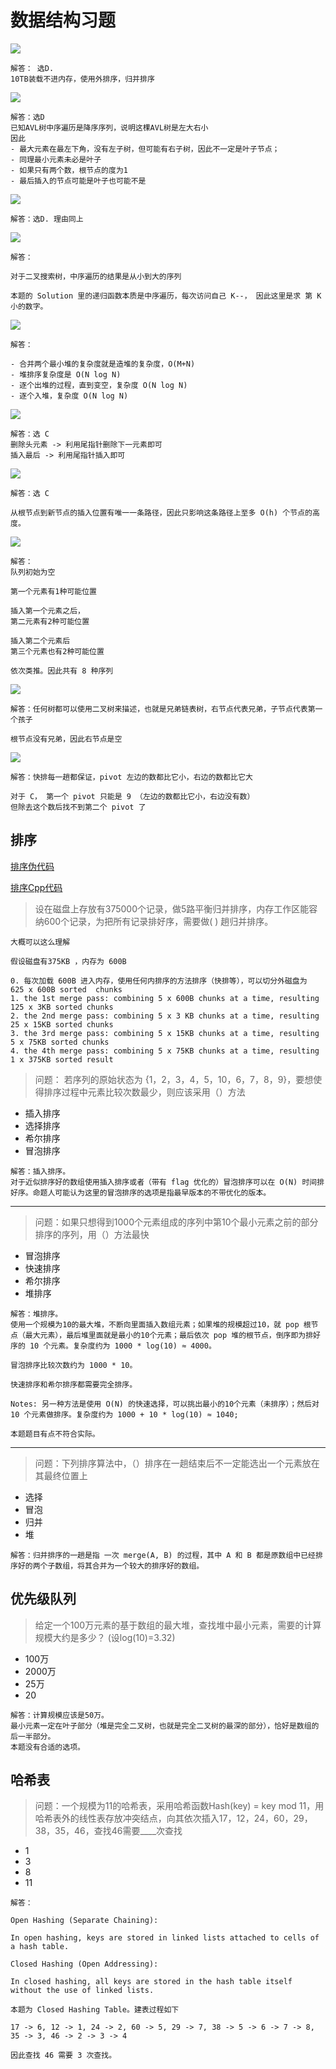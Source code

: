 # 数据结构习题

![](imgs/2021-06-24-21-58-52.png)

```
解答： 选D. 
10TB装载不进内存，使用外排序，归并排序 
```


![](imgs/2021-06-24-21-59-47.png)

```
解答：选D
已知AVL树中序遍历是降序序列，说明这棵AVL树是左大右小
因此
- 最大元素在最左下角，没有左子树，但可能有右子树，因此不一定是叶子节点；
- 同理最小元素未必是叶子
- 如果只有两个数，根节点的度为1
- 最后插入的节点可能是叶子也可能不是
```

![](imgs/2021-06-24-22-00-55.png)


```
解答：选D. 理由同上
```


![](imgs/2021-06-24-22-01-57.png)

```
解答：

对于二叉搜索树，中序遍历的结果是从小到大的序列

本题的 Solution 里的递归函数本质是中序遍历，每次访问自己 K--， 因此这里是求 第 K 小的数字。
```

![](imgs/2021-06-24-22-05-11.png)

```
解答：

- 合并两个最小堆的复杂度就是造堆的复杂度，O(M+N)
- 堆排序复杂度是 O(N log N)
- 逐个出堆的过程，直到变空，复杂度 O(N log N)
- 逐个入堆，复杂度 O(N log N)

```


![](imgs/2021-06-24-22-07-41.png)

```
解答：选 C
删除头元素 -> 利用尾指针删除下一元素即可
插入最后 -> 利用尾指针插入即可
```

![](imgs/2021-06-24-22-09-42.png)

```
解答：选 C

从根节点到新节点的插入位置有唯一一条路径，因此只影响这条路径上至多 O(h) 个节点的高度。
```


![](imgs/2021-06-24-22-12-20.png)


```
解答：
队列初始为空

第一个元素有1种可能位置

插入第一个元素之后，
第二元素有2种可能位置

插入第二个元素后
第三个元素也有2种可能位置

依次类推。因此共有 8 种序列
```

![](imgs/2021-06-24-22-13-52.png)

```
解答：任何树都可以使用二叉树来描述，也就是兄弟链表树，右节点代表兄弟，子节点代表第一个孩子

根节点没有兄弟，因此右节点是空
```


![](imgs/2021-06-24-22-14-40.png)

```
解答：快排每一趟都保证，pivot 左边的数都比它小，右边的数都比它大

对于 C， 第一个 pivot 只能是 9 （左边的数都比它小，右边没有数）
但除去这个数后找不到第二个 pivot 了
```




## 排序

[排序伪代码](../codes/sort/sort.md)

[排序Cpp代码](../codes/sort/sort.cpp)

> 设在磁盘上存放有375000个记录，做5路平衡归并排序，内存工作区能容纳600个记录，为把所有记录排好序，需要做( ) 趟归并排序。

```
大概可以这么理解

假设磁盘有375KB ，内存为 600B

0. 每次加载 600B 进入内存，使用任何内排序的方法排序（快排等），可以切分外磁盘为  625 x 600B sorted  chunks
1. the 1st merge pass: combining 5 x 600B chunks at a time, resulting 125 x 3KB sorted chunks
2. the 2nd merge pass: combining 5 x 3 KB chunks at a time, resulting 25 x 15KB sorted chunks
3. the 3rd merge pass: combining 5 x 15KB chunks at a time, resulting 5 x 75KB sorted chunks
4. the 4th merge pass: combining 5 x 75KB chunks at a time, resulting 1 x 375KB sorted result
```

> 问题： 若序列的原始状态为 {1，2，3，4，5，10，6，7，8，9}，要想使得排序过程中元素比较次数最少，则应该采用（）方法
- 插入排序
- 选择排序
- 希尔排序
- 冒泡排序

```
解答：插入排序。
对于近似排序好的数组使用插入排序或者（带有 flag 优化的）冒泡排序可以在 O(N) 时间排好序。命题人可能认为这里的冒泡排序的选项是指最早版本的不带优化的版本。
```

---

> 问题：如果只想得到1000个元素组成的序列中第10个最小元素之前的部分排序的序列，用（）方法最快
* 冒泡排序
* 快速排序
* 希尔排序
* 堆排序

```
解答：堆排序。
使用一个规模为10的最大堆，不断向里面插入数组元素；如果堆的规模超过10，就 pop 根节点（最大元素），最后堆里面就是最小的10个元素；最后依次 pop 堆的根节点，倒序即为排好序的 10 个元素。复杂度约为 1000 * log(10) ≈ 4000。

冒泡排序比较次数约为 1000 * 10。

快速排序和希尔排序都需要完全排序。
```

```
Notes: 另一种方法是使用 O(N) 的快速选择，可以挑出最小的10个元素（未排序）；然后对 10 个元素做排序。复杂度约为 1000 + 10 * log(10) ≈ 1040;

本题题目有点不符合实际。
```

---
> 问题：下列排序算法中，（）排序在一趟结束后不一定能选出一个元素放在其最终位置上
* 选择
* 冒泡
* 归并
* 堆

```
解答：归并排序的一趟是指 一次 merge(A, B) 的过程，其中 A 和 B 都是原数组中已经排序好的两个子数组，将其合并为一个较大的排序好的数组。
```

## 优先级队列

> 给定一个100万元素的基于数组的最大堆，查找堆中最小元素，需要的计算规模大约是多少？ (设log(10)=3.32)
* 100万
* 2000万
* 25万
* 20

```
解答：计算规模应该是50万。
最小元素一定在叶子部分（堆是完全二叉树，也就是完全二叉树的最深的部分），恰好是数组的后一半部分。
本题没有合适的选项。
```

## 哈希表

> 问题：一个规模为11的哈希表，采用哈希函数Hash(key) = key mod 11，用哈希表外的线性表存放冲突结点，向其依次插入17，12，24，60，29，38，35，46，查找46需要____次查找
* 1
* 3
* 8
* 11

```
解答： 

Open Hashing (Separate Chaining):

In open hashing, keys are stored in linked lists attached to cells of a hash table.

Closed Hashing (Open Addressing):

In closed hashing, all keys are stored in the hash table itself without the use of linked lists.

本题为 Closed Hashing Table。建表过程如下

17 -> 6, 12 -> 1, 24 -> 2, 60 -> 5, 29 -> 7, 38 -> 5 -> 6 -> 7 -> 8,  
35 -> 3, 46 -> 2 -> 3 -> 4

因此查找 46 需要 3 次查找。
```